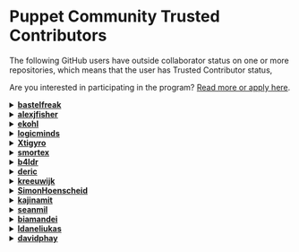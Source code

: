 # Puppet Community Trusted Contributors

The following GitHub users have outside collaborator status on one or more
repositories, which means that the user has Trusted Contributor status,

Are you interested in participating in the program?
[Read more or apply here](https://www.puppet.com/ecosystem/contribute/trusted-contributors).

<details>
<summary><strong><a href="https://github.com/bastelfreak">bastelfreak</a></strong></summary>

* [cisco_ios](https://github.com/puppetlabs/cisco_ios)
* [device_manager](https://github.com/puppetlabs/device_manager)
* [forge-ruby](https://github.com/puppetlabs/forge-ruby)
* [influxdb](https://github.com/puppetlabs/influxdb)
* [language-style-guide](https://github.com/puppetlabs/language-style-guide)
* [provision](https://github.com/puppetlabs/provision)
* [puppet-lint](https://github.com/puppetlabs/puppet-lint)
* [puppet-strings](https://github.com/puppetlabs/puppet-strings)
* [puppetlabs-accounts](https://github.com/puppetlabs/puppetlabs-accounts)
* [puppetlabs-acl](https://github.com/puppetlabs/puppetlabs-acl)
* [puppetlabs-apache](https://github.com/puppetlabs/puppetlabs-apache)
* [puppetlabs-apt](https://github.com/puppetlabs/puppetlabs-apt)
* [puppetlabs-chocolatey](https://github.com/puppetlabs/puppetlabs-chocolatey)
* [puppetlabs-concat](https://github.com/puppetlabs/puppetlabs-concat)
* [puppetlabs-docker](https://github.com/puppetlabs/puppetlabs-docker)
* [puppetlabs-dsc_lite](https://github.com/puppetlabs/puppetlabs-dsc_lite)
* [puppetlabs-exec](https://github.com/puppetlabs/puppetlabs-exec)
* [puppetlabs-facter_task](https://github.com/puppetlabs/puppetlabs-facter_task)
* [puppetlabs-firewall](https://github.com/puppetlabs/puppetlabs-firewall)
* [puppetlabs-haproxy](https://github.com/puppetlabs/puppetlabs-haproxy)
* [puppetlabs-helm](https://github.com/puppetlabs/puppetlabs-helm)
* [puppetlabs-ibm_installation_manager](https://github.com/puppetlabs/puppetlabs-ibm_installation_manager)
* [puppetlabs-iis](https://github.com/puppetlabs/puppetlabs-iis)
* [puppetlabs-inifile](https://github.com/puppetlabs/puppetlabs-inifile)
* [puppetlabs-java](https://github.com/puppetlabs/puppetlabs-java)
* [puppetlabs-java_ks](https://github.com/puppetlabs/puppetlabs-java_ks)
* [puppetlabs-kubernetes](https://github.com/puppetlabs/puppetlabs-kubernetes)
* [puppetlabs-lvm](https://github.com/puppetlabs/puppetlabs-lvm)
* [puppetlabs-motd](https://github.com/puppetlabs/puppetlabs-motd)
* [puppetlabs-mysql](https://github.com/puppetlabs/puppetlabs-mysql)
* [puppetlabs-ntp](https://github.com/puppetlabs/puppetlabs-ntp)
* [puppetlabs-package](https://github.com/puppetlabs/puppetlabs-package)
* [puppetlabs-panos](https://github.com/puppetlabs/puppetlabs-panos)
* [puppetlabs-peadm](https://github.com/puppetlabs/puppetlabs-peadm)
* [puppetlabs-postgresql](https://github.com/puppetlabs/puppetlabs-postgresql)
* [puppetlabs-powershell](https://github.com/puppetlabs/puppetlabs-powershell)
* [puppetlabs-puppetdb](https://github.com/puppetlabs/puppetlabs-puppetdb)
* [puppetlabs-puppet_agent](https://github.com/puppetlabs/puppetlabs-puppet_agent)
* [puppetlabs-puppet_conf](https://github.com/puppetlabs/puppetlabs-puppet_conf)
* [puppetlabs-reboot](https://github.com/puppetlabs/puppetlabs-reboot)
* [puppetlabs-registry](https://github.com/puppetlabs/puppetlabs-registry)
* [puppetlabs-rook](https://github.com/puppetlabs/puppetlabs-rook)
* [puppetlabs-satellite_pe_tools](https://github.com/puppetlabs/puppetlabs-satellite_pe_tools)
* [puppetlabs-scheduled_task](https://github.com/puppetlabs/puppetlabs-scheduled_task)
* [puppetlabs-service](https://github.com/puppetlabs/puppetlabs-service)
* [puppetlabs-sqlserver](https://github.com/puppetlabs/puppetlabs-sqlserver)
* [puppetlabs-stdlib](https://github.com/puppetlabs/puppetlabs-stdlib)
* [puppetlabs-tagmail](https://github.com/puppetlabs/puppetlabs-tagmail)
* [puppetlabs-testing](https://github.com/puppetlabs/puppetlabs-testing)
* [puppetlabs-tomcat](https://github.com/puppetlabs/puppetlabs-tomcat)
* [puppetlabs-vcsrepo](https://github.com/puppetlabs/puppetlabs-vcsrepo)
* [puppetlabs-vsphere](https://github.com/puppetlabs/puppetlabs-vsphere)
* [puppetlabs-websphere_application_server](https://github.com/puppetlabs/puppetlabs-websphere_application_server)
* [puppetlabs-wsus_client](https://github.com/puppetlabs/puppetlabs-wsus_client)
* [puppetlabs_spec_helper](https://github.com/puppetlabs/puppetlabs_spec_helper)
* [puppet_operational_dashboards](https://github.com/puppetlabs/puppet_operational_dashboards)
* [rspec-puppet](https://github.com/puppetlabs/rspec-puppet)

</details>
<details>
<summary><strong><a href="https://github.com/alexjfisher">alexjfisher</a></strong></summary>

* [language-style-guide](https://github.com/puppetlabs/language-style-guide)
* [puppetlabs-mysql](https://github.com/puppetlabs/puppetlabs-mysql)
* [puppetlabs-postgresql](https://github.com/puppetlabs/puppetlabs-postgresql)
* [puppetlabs-stdlib](https://github.com/puppetlabs/puppetlabs-stdlib)

</details>
<details>
<summary><strong><a href="https://github.com/ekohl">ekohl</a></strong></summary>

* [language-style-guide](https://github.com/puppetlabs/language-style-guide)
* [puppetlabs-apache](https://github.com/puppetlabs/puppetlabs-apache)
* [puppetlabs-apt](https://github.com/puppetlabs/puppetlabs-apt)
* [puppetlabs-concat](https://github.com/puppetlabs/puppetlabs-concat)
* [puppetlabs-inifile](https://github.com/puppetlabs/puppetlabs-inifile)
* [puppetlabs-postgresql](https://github.com/puppetlabs/puppetlabs-postgresql)
* [puppetlabs-stdlib](https://github.com/puppetlabs/puppetlabs-stdlib)
* [puppetlabs-xinetd](https://github.com/puppetlabs/puppetlabs-xinetd)

</details>
<details>
<summary><strong><a href="https://github.com/logicminds">logicminds</a></strong></summary>

* [pdksync](https://github.com/puppetlabs/pdksync)

</details>
<details>
<summary><strong><a href="https://github.com/Xtigyro">Xtigyro</a></strong></summary>

* [pupperware](https://github.com/puppetlabs/pupperware)
* [puppetserver-helm-chart](https://github.com/puppetlabs/puppetserver-helm-chart)

</details>
<details>
<summary><strong><a href="https://github.com/smortex">smortex</a></strong></summary>

* [puppetlabs-apache](https://github.com/puppetlabs/puppetlabs-apache)
* [puppetlabs-apt](https://github.com/puppetlabs/puppetlabs-apt)
* [puppetlabs-chocolatey](https://github.com/puppetlabs/puppetlabs-chocolatey)
* [puppetlabs-concat](https://github.com/puppetlabs/puppetlabs-concat)
* [puppetlabs-docker](https://github.com/puppetlabs/puppetlabs-docker)
* [puppetlabs-inifile](https://github.com/puppetlabs/puppetlabs-inifile)
* [puppetlabs-ntp](https://github.com/puppetlabs/puppetlabs-ntp)
* [puppetlabs-postgresql](https://github.com/puppetlabs/puppetlabs-postgresql)
* [puppetlabs-puppetdb](https://github.com/puppetlabs/puppetlabs-puppetdb)
* [puppetlabs-stdlib](https://github.com/puppetlabs/puppetlabs-stdlib)
* [puppetlabs-vcsrepo](https://github.com/puppetlabs/puppetlabs-vcsrepo)

</details>
<details>
<summary><strong><a href="https://github.com/b4ldr">b4ldr</a></strong></summary>

* [puppetlabs-concat](https://github.com/puppetlabs/puppetlabs-concat)
* [puppetlabs-stdlib](https://github.com/puppetlabs/puppetlabs-stdlib)

</details>
<details>
<summary><strong><a href="https://github.com/deric">deric</a></strong></summary>

* [puppetlabs-kubernetes](https://github.com/puppetlabs/puppetlabs-kubernetes)
* [puppetlabs-postgresql](https://github.com/puppetlabs/puppetlabs-postgresql)

</details>
<details>
<summary><strong><a href="https://github.com/kreeuwijk">kreeuwijk</a></strong></summary>

* [puppetlabs-patching_as_code](https://github.com/puppetlabs/puppetlabs-patching_as_code)

</details>
<details>
<summary><strong><a href="https://github.com/SimonHoenscheid">SimonHoenscheid</a></strong></summary>

* [puppetlabs-postgresql](https://github.com/puppetlabs/puppetlabs-postgresql)

</details>
<details>
<summary><strong><a href="https://github.com/kajinamit">kajinamit</a></strong></summary>

* [puppetlabs-rsync](https://github.com/puppetlabs/puppetlabs-rsync)

</details>
<details>
<summary><strong><a href="https://github.com/seanmil">seanmil</a></strong></summary>

* [puppetlabs-stdlib](https://github.com/puppetlabs/puppetlabs-stdlib)

</details>
<details>
<summary><strong><a href="https://github.com/biamandei">biamandei</a></strong></summary>

* [puppetlabs-websphere_application_server](https://github.com/puppetlabs/puppetlabs-websphere_application_server)

</details>
<details>
<summary><strong><a href="https://github.com/ldaneliukas">ldaneliukas</a></strong></summary>

* [puppetserver-helm-chart](https://github.com/puppetlabs/puppetserver-helm-chart)

</details>
<details>
<summary><strong><a href="https://github.com/davidphay">davidphay</a></strong></summary>

* [puppetserver-helm-chart](https://github.com/puppetlabs/puppetserver-helm-chart)

</details>
